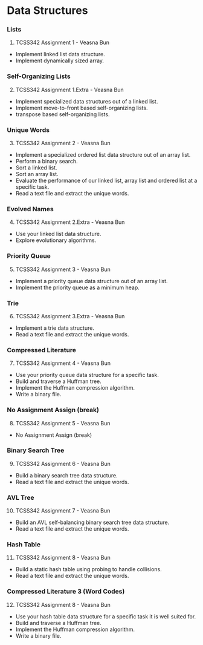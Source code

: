 # Data Structures
### Lists
1. TCSS342 Assignment 1 - Veasna Bun 
- Implement linked list data structure.
- Implement dynamically sized array.
### Self-Organizing Lists
2. TCSS342 Assignment 1.Extra - Veasna Bun 
- Implement specialized data structures out of a linked list.
- Implement move-to-front based self-organizing lists.
-  transpose based self-organizing lists.
### Unique Words
3. TCSS342 Assignment 2 - Veasna Bun 
- Implement a specialized ordered list data structure out of an array list.
- Perform a binary search.
- Sort a linked list.
- Sort an array list.
- Evaluate the performance of our linked list, array list and ordered list at a specific task.
- Read a text file and extract the unique words.
### Evolved Names
4. TCSS342 Assignment 2.Extra - Veasna Bun 
- Use your linked list data structure.
- Explore evolutionary algorithms.
### Priority Queue
5. TCSS342 Assignment 3 - Veasna Bun 
- Implement a priority queue data structure out of an array list.
- Implement the priority queue as a minimum heap.
### Trie
6. TCSS342 Assignment 3.Extra - Veasna Bun 
- Implement a trie data structure.
- Read a text file and extract the unique words.
### Compressed Literature
7. TCSS342 Assignment 4 - Veasna Bun 
- Use your priority queue data structure for a specific task.
- Build and traverse a Huffman tree.
- Implement the Huffman compression algorithm.
- Write a binary file.
### No Assignment Assign (break)
8. TCSS342 Assignment 5 - Veasna Bun 
- No Assignment Assign (break)
###  Binary Search Tree
9. TCSS342 Assignment 6 - Veasna Bun 
- Build a binary search tree data structure.
- Read a text file and extract the unique words.
###  AVL Tree
10. TCSS342 Assignment 7 - Veasna Bun 
- Build an AVL self-balancing binary search tree data structure.
- Read a text file and extract the unique words.
###  Hash Table
11. TCSS342 Assignment 8 - Veasna Bun 
- Build a static hash table using probing to handle collisions.
- Read a text file and extract the unique words.
###  Compressed Literature 3 (Word Codes)
12. TCSS342 Assignment 8 - Veasna Bun 
- Use your hash table data structure for a specific task it is well suited for.
- Build and traverse a Huffman tree.
- Implement the Huffman compression algorithm.
- Write a binary file.

